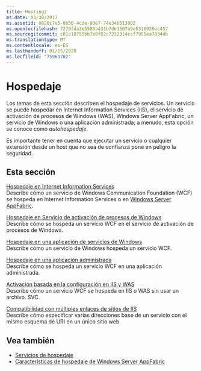 ```yaml
---
title: Hosting2
ms.date: 03/30/2017
ms.assetid: 0820c7e5-0b50-4cde-80e7-74e346513002
ms.openlocfilehash: 7276fda3e5503a431b7de1507a9e5316920ec457
ms.sourcegitcommit: c01c18755bb7b0f82c7232314ccf7955ea7834db
ms.translationtype: MT
ms.contentlocale: es-ES
ms.lasthandoff: 01/15/2020
ms.locfileid: "75963702"
---
```

# <a name="hosting"></a>Hospedaje
Los temas de esta sección describen el hospedaje de servicios. Un servicio se puede hospedar en Internet Information Services (IIS), el servicio de activación de procesos de Windows (WAS), Windows Server AppFabric, un servicio de Windows o una aplicación administrada; a menudo, esta opción se conoce como *autohospedaje*.  
  
 Es importante tener en cuenta que ejecutar un servicio o cualquier extensión desde un host que no sea de confianza pone en peligro la seguridad.  
  
## <a name="in-this-section"></a>Esta sección  
 [Hospedaje en Internet Information Services](../../../../docs/framework/wcf/feature-details/hosting-in-internet-information-services.md)  
 Describe cómo un servicio de Windows Communication Foundation (WCF) se hospeda en Internet Information Services o en [Windows Server AppFabric](https://docs.microsoft.com/previous-versions/appfabric/ff384253(v=azure.10)).  
  
 [Hospedaje en Servicio de activación de procesos de Windows](../../../../docs/framework/wcf/feature-details/hosting-in-windows-process-activation-service.md)  
 Describe cómo se hospeda un servicio WCF en el servicio de activación de procesos de Windows.  
  
 [Hospedaje en una aplicación de servicios de Windows](../../../../docs/framework/wcf/feature-details/hosting-in-a-windows-service-application.md)  
 Describe cómo un servicio de Windows hospeda un servicio WCF.  
  
 [Hospedaje en una aplicación administrada](../../../../docs/framework/wcf/feature-details/hosting-in-a-managed-application.md)  
 Describe cómo se hospeda un servicio WCF en una aplicación administrada.  
  
 [Activación basada en la configuración en IIS y WAS](../../../../docs/framework/wcf/feature-details/configuration-based-activation-in-iis-and-was.md)  
 Describe cómo un servicio WCF se hospeda en IIS o WAS sin usar un archivo. SVC.  
  
 [Compatibilidad con múltiples enlaces de sitios de IIS](../../../../docs/framework/wcf/feature-details/supporting-multiple-iis-site-bindings.md)  
 Describe cómo especificar varias direcciones base de un servicio con el mismo esquema de URI en un único sitio web.  
  
## <a name="see-also"></a>Vea también

- [Servicios de hospedaje](../../../../docs/framework/wcf/hosting-services.md)
- [Características de hospedaje de Windows Server AppFabric](https://docs.microsoft.com/previous-versions/appfabric/ee677189(v=azure.10))
